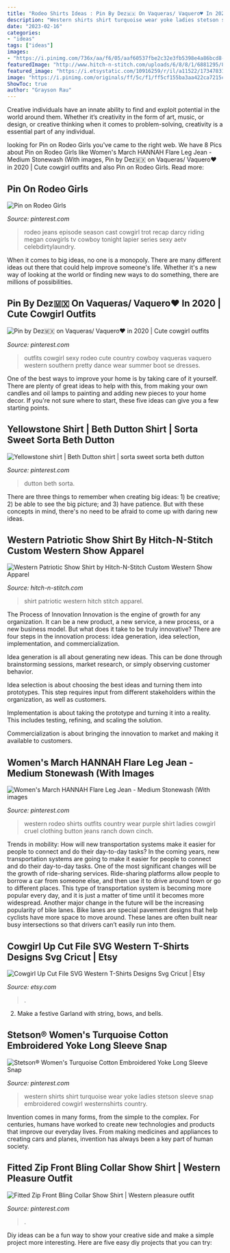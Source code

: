 ```yaml
---
title: "Rodeo Shirts Ideas : Pin By Dez🇲🇽 On Vaqueras/ Vaquero♥️ In 2020"
description: "Western shirts shirt turquoise wear yoke ladies stetson sleeve snap embroidered cowgirl westernshirts country"
date: "2023-02-16"
categories:
- "ideas"
tags: ["ideas"]
images:
- "https://i.pinimg.com/736x/aa/f6/05/aaf60537fbe2c32e3fb5398e4a86bcd8--western-shirts-western-wear.jpg"
featuredImage: "http://www.hitch-n-stitch.com/uploads/6/8/8/1/6881295/8407190.png?291"
featured_image: "https://i.etsystatic.com/10916259/r/il/a11522/1734783142/il_794xN.1734783142_1a2a.jpg"
image: "https://i.pinimg.com/originals/ff/5c/f1/ff5cf155ba3aa422ca7215c8426ba416.jpg"
ShowToc: true
author: "Grayson Rau"
---
```



Creative individuals have an innate ability to find and exploit potential in the world around them. Whether it’s creativity in the form of art, music, or design, or creative thinking when it comes to problem-solving, creativity is a essential part of any individual.

	

		
looking for Pin on Rodeo Girls you've came to the right web. We have 8 Pics about Pin on Rodeo Girls like Women&#039;s March HANNAH Flare Leg Jean - Medium Stonewash (With images, Pin by Dez🇲🇽 on Vaqueras/ Vaquero♥️ in 2020 | Cute cowgirl outfits and also Pin on Rodeo Girls. Read more:
		
    
## Pin On Rodeo Girls

<img loading=lazy src="https://i.pinimg.com/originals/3f/18/d0/3f18d0b8f1298f4824d03f9419797caf.jpg" onerror="this.onerror=null;this.src='https://tse1.mm.bing.net/th?id=OIP.TlmLc5O_N8y-BzWudn5CpAHaE7&amp;pid=15.1';" alt="Pin on Rodeo Girls">

_Source: pinterest.com_

>rodeo jeans episode season cast cowgirl trot recap darcy riding megan cowgirls tv cowboy tonight lapier series sexy aetv celebdirtylaundry. 

	

When it comes to big ideas, no one is a monopoly. There are many different ideas out there that could help improve someone's life. Whether it's a new way of looking at the world or finding new ways to do something, there are millions of possibilities. 

    
## Pin By Dez🇲🇽 On Vaqueras/ Vaquero♥️ In 2020 | Cute Cowgirl Outfits

<img loading=lazy src="https://i.pinimg.com/736x/de/ff/97/deff97b1875767783582a6e86a8811d9.jpg" onerror="this.onerror=null;this.src='https://tse1.mm.bing.net/th?id=OIP.ozw4SHWZJ16374ROyJG8rQHaKE&amp;pid=15.1';" alt="Pin by Dez🇲🇽 on Vaqueras/ Vaquero♥️ in 2020 | Cute cowgirl outfits">

_Source: pinterest.com_

>outfits cowgirl sexy rodeo cute country cowboy vaqueras vaquero western southern pretty dance wear summer boot se dresses. 

	

One of the best ways to improve your home is by taking care of it yourself. There are plenty of great ideas to help with this, from making your own candles and oil lamps to painting and adding new pieces to your home decor. If you're not sure where to start, these five ideas can give you a few starting points.

    
## Yellowstone Shirt | Beth Dutton Shirt | Sorta Sweet Sorta Beth Dutton

<img loading=lazy src="https://i.pinimg.com/736x/2d/df/b8/2ddfb8face3168c6c6ff8c42e12ac360.jpg" onerror="this.onerror=null;this.src='https://tse2.mm.bing.net/th?id=OIP.FqfBo2ZQfDj6KxwdXMRiSgHaFj&amp;pid=15.1';" alt="Yellowstone shirt | Beth Dutton shirt | sorta sweet sorta beth dutton">

_Source: pinterest.com_

>dutton beth sorta. 

	

There are three things to remember when creating big ideas: 1) be creative; 2) be able to see the big picture; and 3) have patience. But with these concepts in mind, there's no need to be afraid to come up with daring new ideas.

    
## Western Patriotic Show Shirt By Hitch-N-Stitch Custom Western Show Apparel

<img loading=lazy src="http://www.hitch-n-stitch.com/uploads/6/8/8/1/6881295/8407190.png?291" onerror="this.onerror=null;this.src='https://tse4.mm.bing.net/th?id=OIP.0DTde2a_MKBls3QokvZFywHaLB&amp;pid=15.1';" alt="Western Patriotic Show Shirt by Hitch-N-Stitch Custom Western Show Apparel">

_Source: hitch-n-stitch.com_

>shirt patriotic western hitch stitch apparel. 

	

The Process of Innovation
Innovation is the engine of growth for any organization. It can be a new product, a new service, a new process, or a new business model. But what does it take to be truly innovative?
There are four steps in the innovation process: idea generation, idea selection, implementation, and commercialization.

Idea generation is all about generating new ideas. This can be done through brainstorming sessions, market research, or simply observing customer behavior.

Idea selection is about choosing the best ideas and turning them into prototypes. This step requires input from different stakeholders within the organization, as well as customers.

Implementation is about taking the prototype and turning it into a reality. This includes testing, refining, and scaling the solution.

Commercialization is about bringing the innovation to market and making it available to customers.

    
## Women&#039;s March HANNAH Flare Leg Jean - Medium Stonewash (With Images

<img loading=lazy src="https://i.pinimg.com/originals/ff/5c/f1/ff5cf155ba3aa422ca7215c8426ba416.jpg" onerror="this.onerror=null;this.src='https://tse2.mm.bing.net/th?id=OIP.PxmT5KOmEbAUusVFOF4AmAHaLH&amp;pid=15.1';" alt="Women&#039;s March HANNAH Flare Leg Jean - Medium Stonewash (With images">

_Source: pinterest.com_

>western rodeo shirts outfits country wear purple shirt ladies cowgirl cruel clothing button jeans ranch down cinch. 

	

Trends in mobility: How will new transportation systems make it easier for people to connect and do their day-to-day tasks?
In the coming years, new transportation systems are going to make it easier for people to connect and do their day-to-day tasks. One of the most significant changes will be the growth of ride-sharing services. Ride-sharing platforms allow people to borrow a car from someone else, and then use it to drive around town or go to different places. This type of transportation system is becoming more popular every day, and it is just a matter of time until it becomes more widespread.
Another major change in the future will be the increasing popularity of bike lanes. Bike lanes are special pavement designs that help cyclists have more space to move around. These lanes are often built near busy intersections so that drivers can’t easily run into them.

    
## Cowgirl Up Cut File SVG Western T-Shirts Designs Svg Cricut | Etsy

<img loading=lazy src="https://i.etsystatic.com/10916259/r/il/a11522/1734783142/il_794xN.1734783142_1a2a.jpg" onerror="this.onerror=null;this.src='https://tse1.mm.bing.net/th?id=OIP.8tQF9fL35bRX8FMGpBVRCgHaHe&amp;pid=15.1';" alt="Cowgirl Up Cut File SVG Western T-Shirts Designs Svg Cricut | Etsy">

_Source: etsy.com_

>. 

	

2. Make a festive Garland with string, bows, and bells.

    
## Stetson® Women&#039;s Turquoise Cotton Embroidered Yoke Long Sleeve Snap

<img loading=lazy src="https://i.pinimg.com/736x/aa/f6/05/aaf60537fbe2c32e3fb5398e4a86bcd8--western-shirts-western-wear.jpg" onerror="this.onerror=null;this.src='https://tse1.mm.bing.net/th?id=OIP.O7YBngSqKjaoNcJclwup8gHaKk&amp;pid=15.1';" alt="Stetson® Women&#039;s Turquoise Cotton Embroidered Yoke Long Sleeve Snap">

_Source: pinterest.com_

>western shirts shirt turquoise wear yoke ladies stetson sleeve snap embroidered cowgirl westernshirts country. 

	

Invention comes in many forms, from the simple to the complex. For centuries, humans have worked to create new technologies and products that improve our everyday lives. From making medicines and appliances to creating cars and planes, invention has always been a key part of human society.

    
## Fitted Zip Front Bling Collar Show Shirt | Western Pleasure Outfit

<img loading=lazy src="https://i.pinimg.com/originals/92/a0/e3/92a0e3c636dcd8c9ae8da811b7232e95.jpg" onerror="this.onerror=null;this.src='https://tse2.mm.bing.net/th?id=OIP.1WLpv_2meFI-W3l8hoEQsQHaJ4&amp;pid=15.1';" alt="Fitted Zip Front Bling Collar Show Shirt | Western pleasure outfit">

_Source: pinterest.com_

>. 

	

Diy ideas can be a fun way to show your creative side and make a simple project more interesting. Here are five easy diy projects that you can try: 

